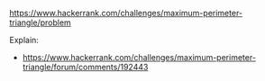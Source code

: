 https://www.hackerrank.com/challenges/maximum-perimeter-triangle/problem

Explain:
- https://www.hackerrank.com/challenges/maximum-perimeter-triangle/forum/comments/192443
